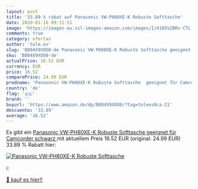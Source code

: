 ```yaml
---
layout: post
title: '33.89 % rabat auf Panasonic VW-PH80XE-K Robuste Softtasche'
date: 2020-01-16 09:11:51
image: 'https://images-eu.ssl-images-amazon.com/images/I/418S%2BRv-CTL._SL400_.jpg'
comments: true
category: ofertas
author: 'tole.es'
slug: 'B004X9XOO8-de Panasonic VW-PH80XE-K Robuste Softtasche geeignet für...'
sku: 'B004X9XOO8-de'
actualPrice: 16.52 EUR
currency: EUR
price: 16.52
comparePrice: 24.99 EUR
prodname: 'Panasonic VW-PH80XE-K Robuste Softtasche  geeignet für Camcorder schwarz '
country: 'de'
flag: '🇩🇪'
brand: ''
buyurl: 'https://www.amazon.de/dp/B004X9XOO8/?tag=tolees0ca-21'
descuento: '33.89'
average: '16.52'
---
```


Es gibt ein [Panasonic VW-PH80XE-K Robuste Softtasche  geeignet für Camcorder schwarz ](https://www.amazon.de/dp/B004X9XOO8/?tag=tolees0ca-21) mit aktuellem Preis 16.52 EUR (original: 24.99 EUR) 33.89 % Rabatt hier:

[![Panasonic VW-PH80XE-K Robuste Softtasche](https://images-eu.ssl-images-amazon.com/images/I/418S%2BRv-CTL._SL400_.jpg)](https://www.amazon.de/dp/B004X9XOO8/?tag=tolees0ca-21)

ℹ️:


[🛒 kauf es hier!!](https://www.amazon.de/dp/B004X9XOO8/?tag=tolees0ca-21)
